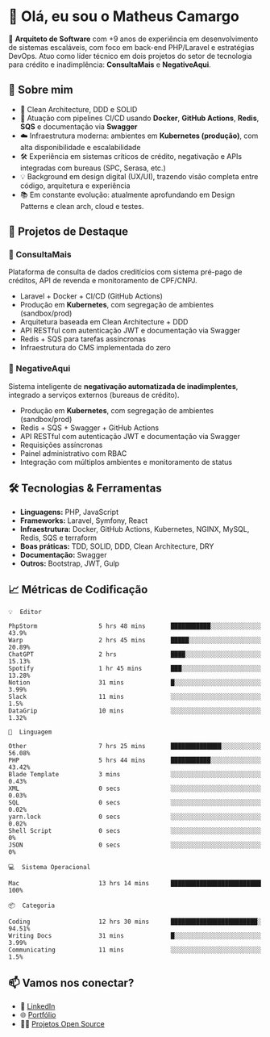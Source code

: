# 👋 Olá, eu sou o Matheus Camargo

🎯 **Arquiteto de Software** com +9 anos de experiência em desenvolvimento de sistemas escaláveis, com foco em back-end PHP/Laravel e estratégias DevOps. Atuo como líder técnico em dois projetos do setor de tecnologia para crédito e inadimplência: **ConsultaMais** e **NegativeAqui**.

## 🧠 Sobre mim

- 🚀 Clean Architecture, DDD e SOLID
- 🔁 Atuação com pipelines CI/CD usando **Docker**, **GitHub Actions**, **Redis**, **SQS** e documentação via **Swagger**
- ☁️ Infraestrutura moderna: ambientes em **Kubernetes (produção)**, com alta disponibilidade e escalabilidade
- 🛠️ Experiência em sistemas críticos de crédito, negativação e APIs integradas com bureaus (SPC, Serasa, etc.)
- 💡 Background em design digital (UX/UI), trazendo visão completa entre código, arquitetura e experiência
- 📚 Em constante evolução: atualmente aprofundando em Design Patterns e clean arch, cloud e testes.

## 🚧 Projetos de Destaque

### 🔹 ConsultaMais
Plataforma de consulta de dados creditícios com sistema pré-pago de créditos, API de revenda e monitoramento de CPF/CNPJ.

- Laravel + Docker + CI/CD (GitHub Actions)
- Produção em **Kubernetes**, com segregação de ambientes (sandbox/prod)
- Arquitetura baseada em Clean Architecture + DDD
- API RESTful com autenticação JWT e documentação via Swagger
- Redis + SQS para tarefas assíncronas
- Infraestrutura do CMS implementada do zero

### 🔹 NegativeAqui
Sistema inteligente de **negativação automatizada de inadimplentes**, integrado a serviços externos (bureaus de crédito).

- Produção em **Kubernetes**, com segregação de ambientes (sandbox/prod)
- Redis + SQS + Swagger + GitHub Actions
- API RESTful com autenticação JWT e documentação via Swagger
- Requisições assíncronas
- Painel administrativo com RBAC
- Integração com múltiplos ambientes e monitoramento de status

## 🛠️ Tecnologias & Ferramentas

- **Linguagens:** PHP, JavaScript
- **Frameworks:** Laravel, Symfony, React
- **Infraestrutura:** Docker, GitHub Actions, Kubernetes, NGINX, MySQL, Redis, SQS e terraform
- **Boas práticas:** TDD, SOLID, DDD, Clean Architecture, DRY
- **Documentação:** Swagger
- **Outros:** Bootstrap, JWT, Gulp

## 📈 Métricas de Codificação

```text
💡  Editor

PhpStorm                 5 hrs 48 mins       ███████████░░░░░░░░░░░░░░      43.9%
Warp                     2 hrs 45 mins       █████░░░░░░░░░░░░░░░░░░░░     20.89%
ChatGPT                  2 hrs               ████░░░░░░░░░░░░░░░░░░░░░     15.13%
Spotify                  1 hr 45 mins        ███░░░░░░░░░░░░░░░░░░░░░░     13.28%
Notion                   31 mins             █░░░░░░░░░░░░░░░░░░░░░░░░      3.99%
Slack                    11 mins             ░░░░░░░░░░░░░░░░░░░░░░░░░       1.5%
DataGrip                 10 mins             ░░░░░░░░░░░░░░░░░░░░░░░░░      1.32%
```
```text
💬  Linguagem

Other                    7 hrs 25 mins       ██████████████░░░░░░░░░░░     56.08%
PHP                      5 hrs 44 mins       ███████████░░░░░░░░░░░░░░     43.42%
Blade Template           3 mins              ░░░░░░░░░░░░░░░░░░░░░░░░░      0.43%
XML                      0 secs              ░░░░░░░░░░░░░░░░░░░░░░░░░      0.03%
SQL                      0 secs              ░░░░░░░░░░░░░░░░░░░░░░░░░      0.02%
yarn.lock                0 secs              ░░░░░░░░░░░░░░░░░░░░░░░░░      0.02%
Shell Script             0 secs              ░░░░░░░░░░░░░░░░░░░░░░░░░         0%
JSON                     0 secs              ░░░░░░░░░░░░░░░░░░░░░░░░░         0%
```
```text
💻  Sistema Operacional

Mac                      13 hrs 14 mins      █████████████████████████       100%
```
```text
📦  Categoria

Coding                   12 hrs 30 mins      ████████████████████████░     94.51%
Writing Docs             31 mins             █░░░░░░░░░░░░░░░░░░░░░░░░      3.99%
Communicating            11 mins             ░░░░░░░░░░░░░░░░░░░░░░░░░       1.5%
```

## 📫 Vamos nos conectar?

- 💼 [LinkedIn](https://www.linkedin.com/in/matheuscamargoxavier)
- 🌐 [Portfólio](https://matheuscamargo.co)
- 🧑‍💻 [Projetos Open Source](https://github.com/bymatheus)
